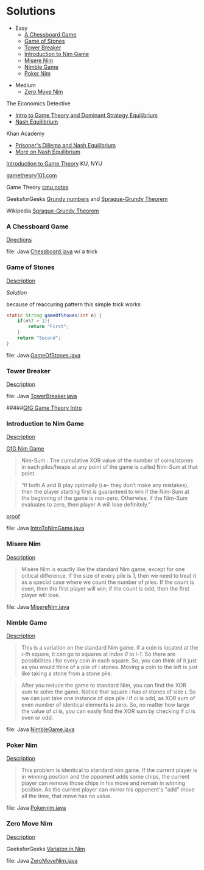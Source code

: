 # Solutions
- Easy
	* [A Chessboard Game](#a-chessboard-game)
	- [Game of Stones](#game-of-stones)
	- [Tower Breaker](#tower-breaker)
	- [Introduction to Nim Game](#introduction-to-nim-game)
	- [Misere Nim](#misere-nim)
	- [Nimble Game](#nimble-game)
	- [Poker Nim](#poker-nim)
* Medium
	- [Zero Move Nim](#zero-move-nim)

The Economics Detective

* [Intro to Game Theory and Dominant Strategy Equilibrium](https://www.youtube.com/watch?v=3Y1WpytiHKE)
* [Nash Equilibrium](https://www.youtube.com/watch?annotation_id=annotation_471559&feature=iv&src_vid=3Y1WpytiHKE&v=5o6MFTJGwuc)

Khan Academy

* [Prisoner's Dillema and Nash Equilibrium](https://www.youtube.com/watch?v=UkXI-zPcDIM)
* [More on Nash Equilibrium](https://www.youtube.com/watch?v=ewu_7Dmj_18)

[Introduction to Game Theory](http://home.ku.edu.tr/~lkockesen/teaching/econ333/lectnotes/uggame.pdf) KU, NYU

[gametheory101.com](http://gametheory101.com/)

Game Theory [cmu notes](http://www.cs.cmu.edu/afs/cs/academic/class/15859-f01/www/notes/comb.pdf)

GeeksforGeeks [Grundy numbers](https://www.geeksforgeeks.org/combinatorial-game-theory-set-3-grundy-numbersnimbers-and-mex/) and [Sprague-Grundy Theorem](https://www.geeksforgeeks.org/combinatorial-game-theory-set-4-sprague-grundy-theorem/)

Wikipedia [Sprague-Grundy Theorem](https://en.wikipedia.org/wiki/Sprague%E2%80%93Grundy_theorem)


### A Chessboard Game
[Directions](https://www.hackerrank.com/challenges/a-chessboard-game-1/problem)

file: Java [Chessboard.java](Chessboard.java) w/ a trick

### Game of Stones
[Description](https://www.hackerrank.com/challenges/game-of-stones-1/problem)

_Solution_

because of reaccuring pattern this simple trick works
```java
static String gameOfStones(int n) {
    if(n%7 > 1){
        return "First";
    }
    return "Second";
}
```
file: Java [GameOfStones.java](GameOfStones.java)

### Tower Breaker
[Description](https://www.hackerrank.com/challenges/tower-breakers-1/problem)

file: Java [TowerBreaker.java](TowerBreaker.java)

#####[GfG Game Theory Intro](https://www.geeksforgeeks.org/introduction-to-combinatorial-game-theory/)


### Introduction to Nim Game
[Description](https://www.hackerrank.com/challenges/nim-game-1/problem)

[GfG Nim Game](https://www.geeksforgeeks.org/combinatorial-game-theory-set-2-game-nim/)

>Nim-Sum : The cumulative XOR value of the number of coins/stones in each piles/heaps at any point of the game is called Nim-Sum at that point.

>“If both A and B play optimally (i.e- they don’t make any mistakes), then the player starting first is guaranteed to win if the Nim-Sum at the beginning of the game is non-zero. Otherwise, if the Nim-Sum evaluates to zero, then player A will lose definitely.”

[proof](https://en.wikipedia.org/wiki/Nim#Proof_of_the_winning_formula)

file: Java [IntroToNimGame.java](IntroToNimGame.java)

### Misere Nim
[Description](https://www.hackerrank.com/challenges/misere-nim-1/problem)

>Misère Nim is exactly like the standard Nim game, except for one critical difference. If the size of every pile is _1_, then we need to treat it as a special case where we count the number of piles. If the count is even, then the first player will win; if the count is odd, then the first player will lose.

file: Java [MisereNim.java](MisereNim.java)

### Nimble Game
[Description](https://www.hackerrank.com/challenges/nimble-game-1/problem)

>This is a variation on the standard Nim game. If a coin is located at the _i-th_ square, it can go to squares at index _0_ to _i-1_. So there are possibilities _i_ for every coin in each square. So, you can think of it just as you would think of a pile of _i_ stones. Moving a coin to the left is just like taking a stone from a stone pile.

>After you reduce the game to standard Nim, you can find the XOR sum to solve the game. Notice that square _i_ has _ci_ stones of size _i_. So we can just take one instance of size pile _i_ if _ci_ is odd, as XOR sum of even number of identical elements is zero. So, no matter how large the value of _ci_ is, you can easily find the XOR sum by checking if _ci_ is even or odd.

file: Java [NimbleGame.java](NimbleGame.java)

### Poker Nim
[Description](https://www.hackerrank.com/challenges/poker-nim-1/problem)

>This problem is identical to standard nim game. If the current player is in winning position and the opponent adds some chips, the current player can remove those chips in his move and remain in winning position. As the current player can mirror his opponent's "add" move all the time, that move has no value. 

file: Java [Pokernim.java](PokerNim.java)

### Zero Move Nim
[Description](https://www.hackerrank.com/challenges/zero-move-nim/problem)

GeeksforGeeks [Variaton in Nim](https://www.geeksforgeeks.org/variation-nim-game/)

file: Java [ZeroMoveNim.java](ZeroMoveNim.java)
